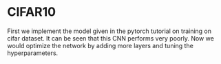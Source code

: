 # CIFAR10
First we implement the model given in the pytorch tutorial on training on cifar dataset. It can be seen that this CNN performs very poorly. Now we would optimize the network by adding more layers and tuning the hyperparameters.
